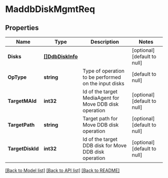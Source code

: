 # MaddbDiskMgmtReq

## Properties
Name | Type | Description | Notes
------------ | ------------- | ------------- | -------------
**Disks** | [**[]DdbDiskInfo**](DDBDiskInfo.md) |  | [optional] [default to null]
**OpType** | **string** | Type of operation to be performed on the input disks | [default to null]
**TargetMAId** | **int32** | Id of the target MediaAgent for Move DDB disk operation | [optional] [default to null]
**TargetPath** | **string** | Target path for Move DDB disk operation | [optional] [default to null]
**TargetDiskId** | **int32** | Id of the target DDB disk for Move DDB disk operation | [optional] [default to null]

[[Back to Model list]](../README.md#documentation-for-models) [[Back to API list]](../README.md#documentation-for-api-endpoints) [[Back to README]](../README.md)

